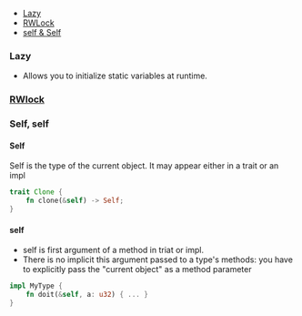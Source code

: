 - [Lazy](#lazy)
- [RWLock](#rwl)
- [self & Self](#self)

<a name=lazy></a>
### Lazy
- Allows you to initialize static variables at runtime. 

<a name=rwl></a>
### [RWlock](/Threads_Processes_IPC/IPC/synchronization)

### Self, self
#### Self
Self is the type of the current object. It may appear either in a trait or an impl
```rs
trait Clone {
    fn clone(&self) -> Self;
}
```
#### self
- self is first argument of a method in triat or impl.
- There is no implicit this argument passed to a type's methods: you have to explicitly pass the "current object" as a method parameter
```rs
impl MyType {
    fn doit(&self, a: u32) { ... }
}
```
